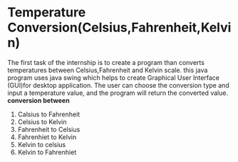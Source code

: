 # Temperature Conversion(Celsius,Fahrenheit,Kelvin)
The first task of the internship is to create a program than converts temperatures between Celsius,Fahrenheit and Kelvin scale.
this java program uses java swing which helps to create Graphical User Interface (GUI)for desktop application.
The user can choose the conversion type and input a temperature value, and the program will return the converted value.
**conversion between**
1. Calsius to Fahrenheit
2. Celsius to Kelvin
3. Fahrenheit to Celsius
4. Fahrenhiet to Kelvin
5. Kelvin to celsius
6. Kelvin to Fahrenhiet
